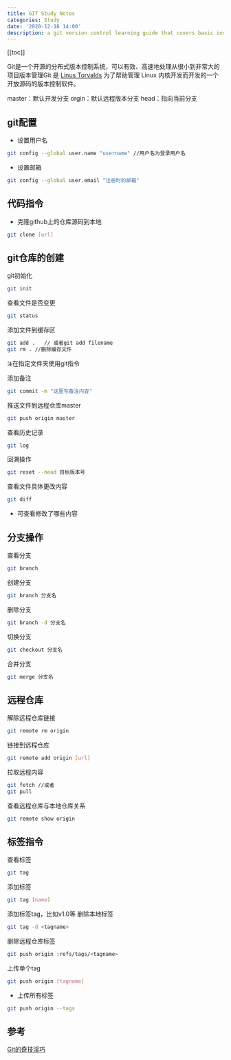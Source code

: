 ```yaml
---
title: GIT Study Notes
categories: Study
date: '2020-12-18 14:00'
description: a git version control learning guide that covers basic instructions such as configuration cloning branching merging tagging and remote repository operations
---
```

[[toc]]

Git是一个开源的分布式版本控制系统，可以有效、高速地处理从很小到非常大的项目版本管理Git 是 [Linus Torvalds](https://zh.wikipedia.org/wiki/%E6%9E%97%E7%BA%B3%E6%96%AF%C2%B7%E6%89%98%E7%93%A6%E5%85%B9) 为了帮助管理 Linux 内核开发而开发的一个开放源码的版本控制软件。

<span class="inline-tag red">master：默认开发分支</span>   <span class="inline-tag green ">orgin：默认远程版本分支 </span>   <span class="inline-tag grey"> head：指向当前分支</span>

## git配置

- 设置用户名
```bash
git config --global user.name "username" //用户名为登录用户名
```

- 设置邮箱
```bash
git config --global user.email "注册时的邮箱"
```

## 代码指令

- 克隆github上的仓库源码到本地
```bash
git clone [url]
```

## git仓库的创建

git初始化
```bash
git init
```


查看文件是否变更
```bash
git status
```
添加文件到缓存区
```bash
git add .   // 或者git add filename
git rm . //删除缓存文件
```

`注`在指定文件夹使用git指令

添加备注
```bash
git commit -m "这里写备注内容"
```


推送文件到远程仓库master
```bash
git push origin master
```

查看历史记录
```bash
git log
```
回溯操作
```bash
git reset --head 目标版本号
```

查看文件具体更改内容
```bash
git diff
```
- 可查看修改了哪些内容

## 分支操作
查看分支
```bash
git branch
```

创建分支
```bash
git branch 分支名
```

删除分支
```bash
git branch -d 分支名
```


切换分支
```bash
git checkout 分支名
```


合并分支
```bash
git merge 分支名
```


## 远程仓库
解除远程仓库链接
```bash
git remote rm origin
```

链接到远程仓库
```bash
git remote add origin [url]
```


拉取远程内容
```bash
git fetch //或者
git pull
```


查看远程仓库与本地仓库关系
```bash
git remote show origin
```


## 标签指令
查看标签
```bash
git tag
```


添加标签
```bash
git tag [name]
```
添加标签tag，比如v1.0等
删除本地标签
```bash
git tag -d <tagname>
```
删除远程仓库标签
```bash
git push origin :refs/tags/<tagname>
```
上传单个tag
```bash
git push origin [tagname]
```

- 上传所有标签
```bash
git push origin --tags

```

## 参考
[Git的奇技淫巧](https://github.com/521xueweihan/git-tips)